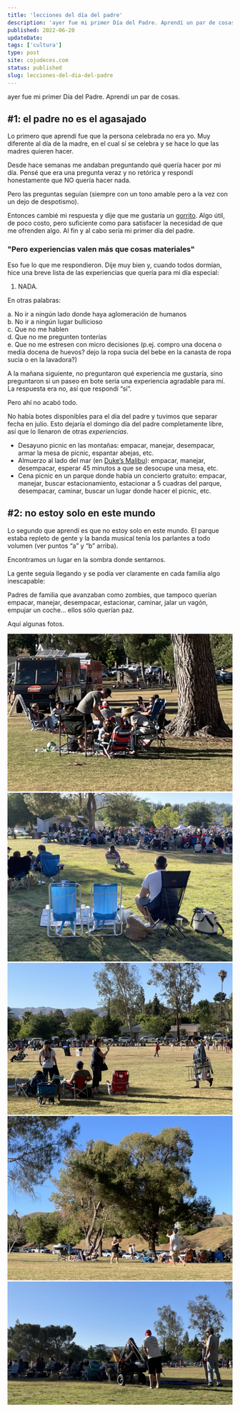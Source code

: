 ```yaml
---
title: 'lecciones del día del padre'
description: 'ayer fue mi primer Día del Padre. Aprendí un par de cosas.'
published: 2022-06-20
updateDate:
tags: ['cultura']
type: post
site: cojudeces.com
status: published
slug: lecciones-del-dia-del-padre
---
```


ayer fue mi primer Día del Padre. Aprendí un par de cosas.

## #1: el padre no es el agasajado

Lo primero que aprendí fue que la persona celebrada no era yo. Muy diferente al día de la madre, en el cual sí se celebra y se hace lo que las madres quieren hacer.

Desde hace semanas me andaban preguntando qué quería hacer por mi día. Pensé que era una pregunta veraz y no retórica y respondí honestamente que NO quería hacer nada.

Pero las preguntas seguían (siempre con un tono amable pero a la vez con un dejo de despotismo).

Entonces cambié mi respuesta y dije que me gustaría un [gorrito](https://www.quiksilver.com/freecycle-snapback-hat-AQYHA04991.html?ref=cojudeces.com). Algo útil, de poco costo, pero suficiente como para satisfacer la necesidad de que me ofrenden algo. Al fin y al cabo sería mi primer día del padre.

### "Pero experiencias valen más que cosas materiales"

Eso fue lo que me respondieron. Dije muy bien y, cuando todos dormían, hice una breve lista de las experiencias que quería para mi día especial:

1. NADA.

En otras palabras:

a. No ir a ningún lado donde haya aglomeración de humanos  
b. No ir a ningún lugar bullicioso  
c. Que no me hablen  
d. Que no me pregunten tonterías  
e. Que no me estresen con micro decisiones (p.ej. compro una docena o media docena de huevos? dejo la ropa sucia del bebe en la canasta de ropa sucia o en la lavadora?)

A la mañana siguiente, no preguntaron qué experiencia me gustaría, sino preguntaron si un paseo en bote sería una experiencia agradable para mí. La respuesta era no, así que respondí “sí”.

Pero ahí no acabó todo.

No había botes disponibles para el día del padre y tuvimos que separar fecha en julio. Esto dejaría el domingo día del padre completamente libre, así que lo llenaron de otras *experiencias*.

- Desayuno picnic en las montañas: empacar, manejar, desempacar, armar la mesa de picnic, espantar abejas, etc.
- Almuerzo al lado del mar (en [Duke’s Malibu](https://www.dukesmalibu.com/?ref=cojudeces.com)): empacar, manejar, desempacar, esperar 45 minutos a que se desocupe una mesa, etc.
- Cena picnic en un parque donde había un concierto gratuito: empacar, manejar, buscar estacionamiento, estacionar a 5 cuadras del parque, desempacar, caminar, buscar un lugar donde hacer el picnic, etc.

## #2: no estoy solo en este mundo

Lo segundo que aprendí es que no estoy solo en este mundo. El parque estaba repleto de gente y la banda musical tenía los parlantes a todo volumen (ver puntos “a” y “b” arriba).

Encontramos un lugar en la sombra donde sentarnos.

La gente seguía llegando y se podía ver claramente en cada familia algo inescapable:

Padres de familia que avanzaban como zombies, que tampoco querían empacar, manejar, desempacar, estacionar, caminar, jalar un vagón, empujar un coche… ellos sólo querían paz.

Aquí algunas fotos.

![](../../assets/2022-06-IMG_3731.jpeg)
![](../../assets/2022-06-IMG_3734.jpeg)
![](../../assets/2022-06-IMG_3735.jpeg)
![](../../assets/2022-06-IMG_3737.jpeg)
![](../../assets/2022-06-IMG_3738.jpeg)
